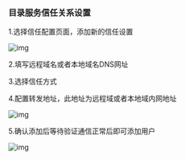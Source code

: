 ### 目录服务信任关系设置

1.选择信任配置页面，添加新的信任设置

![img](https://github.com/jdcloudcom/cn/blob/joytaobao-ad-2019011501/image/DirectoryService/cn/Directory-Service-Trust-Settings-cn-1.png)

2.填写远程域名或者本地域名DNS网址

3.选择信任方式

4.配置转发地址，此地址为远程域或者本地域内网地址

![img](https://github.com/jdcloudcom/cn/blob/joytaobao-ad-2019011501/image/DirectoryService/cn/Directory-Service-Trust-Settings-cn-2.png)

5.确认添加后等待验证通信正常后即可添加用户

![img](https://github.com/jdcloudcom/cn/blob/joytaobao-ad-2019011501/image/DirectoryService/cn/Directory-Service-Trust-Settings-cn-3.png)

